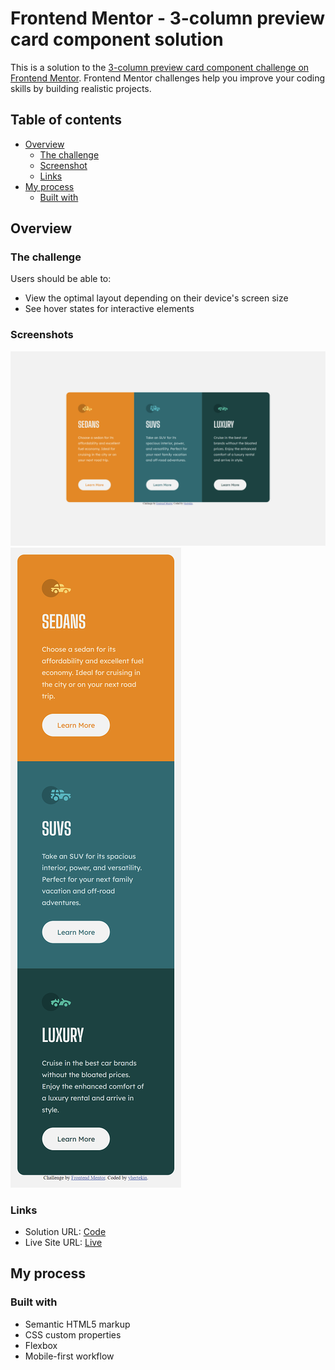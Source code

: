 # Frontend Mentor - 3-column preview card component solution

This is a solution to the [3-column preview card component challenge on Frontend Mentor](https://www.frontendmentor.io/challenges/3column-preview-card-component-pH92eAR2-). Frontend Mentor challenges help you improve your coding skills by building realistic projects.

## Table of contents

- [Overview](#overview)
  - [The challenge](#the-challenge)
  - [Screenshot](#screenshot)
  - [Links](#links)
- [My process](#my-process)
  - [Built with](#built-with)

## Overview

### The challenge

Users should be able to:

- View the optimal layout depending on their device's screen size
- See hover states for interactive elements

### Screenshots

![](./screenshots/desktop.png)
![](./screenshots/mobile.png)

### Links

- Solution URL: [Code](https://github.com/yhertekin/FrontendMentor/tree/main/Newbie/3ColumnPreviewCardComponent)
- Live Site URL: [Live](https://beamish-bombolone-2635ac.netlify.app/)

## My process

### Built with

- Semantic HTML5 markup
- CSS custom properties
- Flexbox
- Mobile-first workflow
